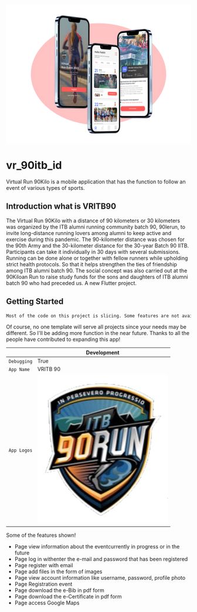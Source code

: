 ![alt_text](https://github.com/fikranrr/vr_90itb.id/blob/main/vr_90itb.id-main/assets/mockup%20vritb.jpg?raw=true)
# vr_90itb_id

Virtual Run 90Kilo is a mobile application that has the function to follow an event of various types of sports.

## Introduction what is VRITB90

The Virtual Run 90Kilo with a distance of 90 kilometers or 30 kilometers
was organized by the ITB alumni running community batch 90,
90lerun, to invite long-distance running lovers among alumni to keep
active and exercise during this pandemic. The 90-kilometer distance
was chosen for the 90th Army and the 30-kilometer distance for the
30-year Batch 90 IITB. Participants can take it individually in 30
days with several submissions. Running can be done alone or together
with fellow runners while upholding strict health protocols. So that it helps strengthen the ties of friendship among ITB alumni batch
90. The social concept was also carried out at the 90Kiloan Run to raise study funds
for the sons and daughters of ITB alumni batch 90 who had preceded us.
A new Flutter project.


## Getting Started

```sh
Most of the code on this project is slicing. Some features are not available on this Flutter project.
```

Of course, no one template will serve all projects since your needs may be different. So I'll be adding more function in the near future.  Thanks to all the people have contributed to expanding this app!

| | Development |
| --- | --- |
| `Debugging` | True |
| `App Name` | VRITB 90 |
| `App Logos` | ![alt_text](https://github.com/fikranrr/vr_90itb.id/blob/main/vr_90itb.id-main/assets/logo_90_vr.png?raw=true) |

Some of the features shown!

* Page view information about the eventcurrently in progress or in the future
* Page log in withenter the e-mail and password that has been registered
* Page register with email
* Page add files in the form of images
* Page view account information like username, password, profile photo
* Page Registration event
* Page download the e-Bib in pdf form
* Page download the e-Certificate in pdf form
* Page access Google Maps

